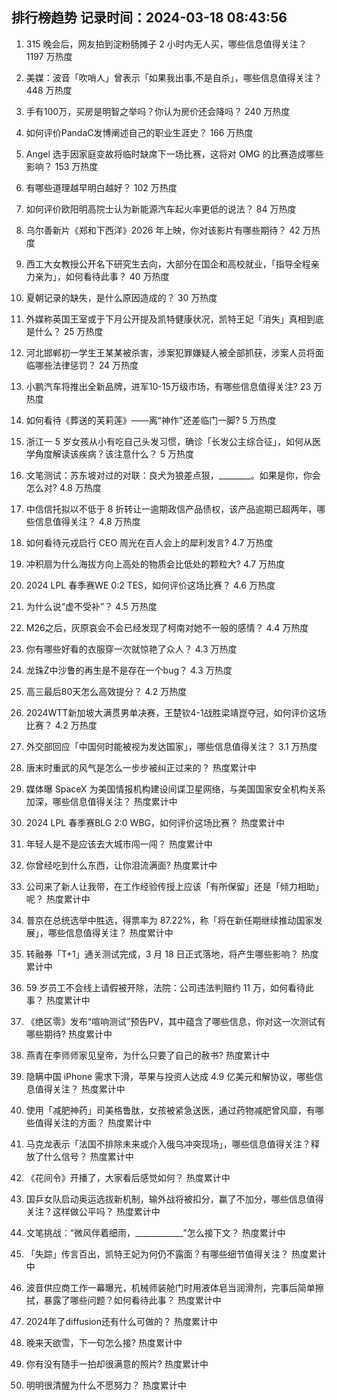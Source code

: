 
## 排行榜趋势 记录时间：2024-03-18 08:43:56
  
  1. 315 晚会后，网友拍到淀粉肠摊子 2 小时内无人买，哪些信息值得关注？ 1197 万热度
    
  2. 美媒：波音「吹哨人」曾表示「如果我出事,不是自杀」，哪些信息值得关注？ 448 万热度
    
  3. 手有100万，买房是明智之举吗？你认为房价还会降吗？ 240 万热度
    
  4. 如何评价PandaC发博阐述自己的职业生涯史？ 166 万热度
    
  5. Angel 选手因家庭变故将临时缺席下一场比赛，这将对 OMG 的比赛造成哪些影响？ 153 万热度
    
  6. 有哪些道理越早明白越好？ 102 万热度
    
  7. 如何评价欧阳明高院士认为新能源汽车起火率更低的说法？ 84 万热度
    
  8. 乌尔善新片《郑和下西洋》2026 年上映，你对该影片有哪些期待？ 42 万热度
    
  9. 西工大女教授公开名下研究生去向，大部分在国企和高校就业，「指导全程亲力亲为」，如何看待此事？ 40 万热度
    
  10. 夏朝记录的缺失，是什么原因造成的？ 30 万热度
    
  11. 外媒称英国王室或于下月公开提及凯特健康状况，凯特王妃「消失」真相到底是什么？ 25 万热度
    
  12. 河北邯郸初一学生王某某被杀害，涉案犯罪嫌疑人被全部抓获，涉案人员将面临哪些法律惩罚？ 24 万热度
    
  13. 小鹏汽车将推出全新品牌，进军10-15万级市场，有哪些信息值得关注? 23 万热度
    
  14. 如何看待《葬送的芙莉莲》——离“神作”还差临门一脚? 5 万热度
    
  15. 浙江一 5 岁女孩从小有吃自己头发习惯，确诊「长发公主综合征」，如何从医学角度解读该疾病？该注意什么？ 5 万热度
    
  16. 文笔测试：苏东坡对过的对联：良犬为狼差点狠，________。如果是你，你会怎么对? 4.8 万热度
    
  17. 中信信托拟以不低于 8 折转让一逾期政信产品债权，该产品逾期已超两年，哪些信息值得关注？ 4.8 万热度
    
  18. 如何看待元戎启行 CEO 周光在百人会上的犀利发言? 4.7 万热度
    
  19. 冲积扇为什么海拔方向上高处的物质会比低处的颗粒大? 4.7 万热度
    
  20. 2024 LPL 春季赛WE 0:2 TES，如何评价这场比赛？ 4.6 万热度
    
  21. 为什么说“虚不受补”？ 4.5 万热度
    
  22. M26之后，灰原哀会不会已经发现了柯南对她不一般的感情？ 4.4 万热度
    
  23. 你有哪些好看的衣服穿一次就惊艳了众人？ 4.3 万热度
    
  24. 龙珠Z中沙鲁的再生是不是存在一个bug？ 4.3 万热度
    
  25. 高三最后80天怎么高效提分？ 4.2 万热度
    
  26. 2024WTT新加坡大满贯男单决赛，王楚钦4-1战胜梁靖崑夺冠，如何评价这场比赛？ 4.2 万热度
    
  27. 外交部回应「中国何时能被视为发达国家」，哪些信息值得关注？ 3.1 万热度
    
  28. 唐末时重武的风气是怎么一步步被纠正过来的？ 热度累计中
    
  29. 媒体曝 SpaceX 为美国情报机构建设间谍卫星网络，与美国国家安全机构关系加深，哪些信息值得关注？ 热度累计中
    
  30. 2024 LPL 春季赛BLG 2:0 WBG，如何评价这场比赛？ 热度累计中
    
  31. 年轻人是不是应该去大城市闯一闯？ 热度累计中
    
  32. 你曾经吃到什么东西，让你泪流满面? 热度累计中
    
  33. 公司来了新人让我带，在工作经验传授上应该「有所保留」还是「倾力相助」呢？ 热度累计中
    
  34. 普京在总统选举中胜选，得票率为 87.22%，称「将在新任期继续推动国家发展」，哪些信息值得关注？ 热度累计中
    
  35. 转融券「T+1」通关测试完成，3 月 18 日正式落地，将产生哪些影响？ 热度累计中
    
  36. 59 岁员工不会线上请假被开除，法院：公司违法判赔约 11 万，如何看待此事？ 热度累计中
    
  37. 《绝区零》发布“喧响测试”预告PV，其中蕴含了哪些信息，你对这一次测试有哪些期待? 热度累计中
    
  38. 燕青在李师师家见皇帝，为什么只要了自己的赦书? 热度累计中
    
  39. 隐瞒中国 iPhone 需求下滑，苹果与投资人达成 4.9 亿美元和解协议，哪些信息值得关注？ 热度累计中
    
  40. 使用「减肥神药」司美格鲁肽，女孩被紧急送医，通过药物减肥曾风靡，有哪些值得关注的方面？ 热度累计中
    
  41. 马克龙表示「法国不排除未来或介入俄乌冲突现场」，哪些信息值得关注？释放了什么信号？ 热度累计中
    
  42. 《花间令》开播了，大家看后感觉如何？ 热度累计中
    
  43. 国乒女队启动奥运选拔新机制，输外战将被扣分，赢了不加分，哪些信息值得关注？这样做公平吗？ 热度累计中
    
  44. 文笔挑战：“微风伴着细雨，____________”怎么接下文？ 热度累计中
    
  45. 「失踪」传言百出，凯特王妃为何仍不露面？有哪些细节值得关注？ 热度累计中
    
  46. 波音供应商工作一幕曝光，机械师装舱门时用液体皂当润滑剂，完事后简单擦拭，暴露了哪些问题？如何看待此事？ 热度累计中
    
  47. 2024年了diffusion还有什么可做的？ 热度累计中
    
  48. 晚来天欲雪，下一句怎么接? 热度累计中
    
  49. 你有没有随手一拍却很满意的照片? 热度累计中
    
  50. 明明很清醒为什么不愿努力？ 热度累计中
    